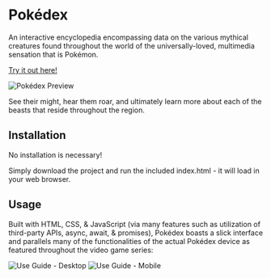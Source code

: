 # Pokédex

An interactive encyclopedia encompassing data on the various mythical creatures found throughout the world of the universally-loved, multimedia sensation that is Pokémon. 

[Try it out here!](https://rs-arturo.github.io/pokedex/)

![Pokédex Preview](https://i.ibb.co/hFQkytq/demo-gif.gif)

See their might, hear them roar, and ultimately learn more about each of the beasts that reside throughout the region.

## Installation

No installation is necessary! 

Simply download the project and run the included index.html - it will load in your web browser.

## Usage

Built with HTML, CSS, & JavaScript (via many features such as utilization of third-party APIs, async, await, & promises), Pokédex boasts a slick interface and parallels many of the functionalities of the actual Pokédex device as featured throughout the video game series:

![Use Guide - Desktop](https://i.ibb.co/Pmzv5fZ/use-guide-desktop.png)
![Use Guide - Mobile](https://i.ibb.co/1Xs6RXh/use-guide-mobile.png)



